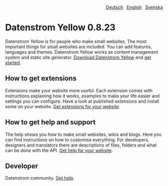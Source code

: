 <p align="right"><a href="README-de.md">Deutsch</a> &nbsp; <a href="README.md">English</a> &nbsp; <a href="README-sv.md">Svenska</a></p>

# Datenstrom Yellow 0.8.23

Datenstrom Yellow is for people who make small websites. The most important things for small websites are included. You can add features, languages and themes. Datenstrom Yellow works as content management system and static site generator. [Download Datenstrom Yellow](https://github.com/datenstrom/yellow/archive/refs/heads/main.zip) and [get started](https://datenstrom.se/yellow/help/how-to-get-started).

## How to get extensions 

Extensions make your website more useful. Each extension comes with instructions explaining how it works, examples to make your life easier and settings you can configure. Have a look at published extensions and install some on your website. [Get extensions for your website](https://github.com/datenstrom/yellow-extensions).

## How to get help and support

The help shows you how to make small websites, wikis and blogs. Here you can find instructions on how to customise everything. For developers, designers and translators there are descriptions of files, folders and what can be done with the API. [Get help for your website](https://datenstrom.se/yellow/help/).

## Developer

Datenstrom community. [Get help](https://datenstrom.se/yellow/help/).
